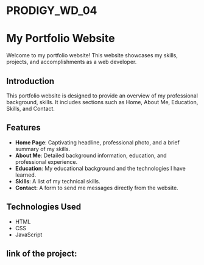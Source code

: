 # PRODIGY_WD_04

# My Portfolio Website

Welcome to my portfolio website! This website showcases my skills, projects, and accomplishments as a web developer.

## Introduction

This portfolio website is designed to provide an overview of my professional background, skills. It includes sections such as Home, About Me, Education, Skills, and Contact.

## Features

- **Home Page**: Captivating headline, professional photo, and a brief summary of my skills.
- **About Me**: Detailed background information, education, and professional experience.
- **Education**: My educational background and the technologies I have learned.
- **Skills**: A list of my technical skills.
- **Contact**: A form to send me messages directly from the website.

## Technologies Used

- HTML
- CSS
- JavaScript

 ## link of the project:
